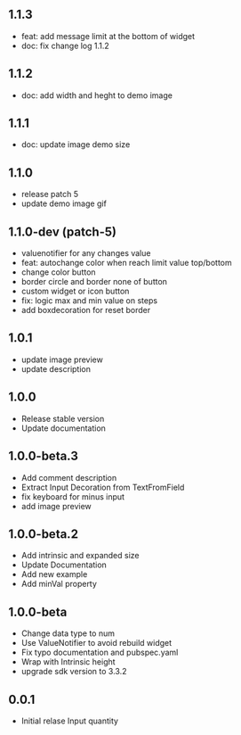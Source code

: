 ## 1.1.3

- feat: add message limit at the bottom of widget
- doc: fix change log 1.1.2

## 1.1.2

- doc: add width and heght to demo image

## 1.1.1

- doc: update image demo size

## 1.1.0

- release patch 5
- update demo image gif

## 1.1.0-dev (patch-5)

- valuenotifier for any changes value
- feat: autochange color when reach limit value top/bottom
- change color button
- border circle and border none of button
- custom widget or icon button
- fix: logic max and min value on steps
- add boxdecoration for reset border

## 1.0.1

- update image preview
- update description

## 1.0.0

- Release stable version
- Update documentation

## 1.0.0-beta.3

- Add comment description
- Extract Input Decoration from TextFromField
- fix keyboard for minus input
- add image preview

## 1.0.0-beta.2

- Add intrinsic and expanded size
- Update Documentation
- Add new example
- Add minVal property

## 1.0.0-beta

- Change data type to num
- Use ValueNotifier to avoid rebuild widget
- Fix typo documentation and pubspec.yaml
- Wrap with Intrinsic height
- upgrade sdk version to 3.3.2

## 0.0.1

- Initial relase Input quantity

